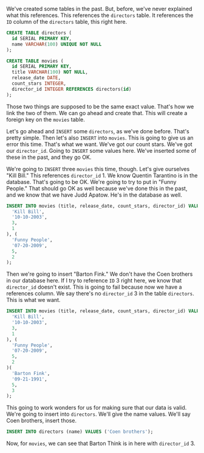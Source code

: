 We've created some tables in the past. But, before, we've never explained what this references. This references the `directors` table. It references the `ID` column of the `directors` table, this right here.

```sql
CREATE TABLE directors (
  id SERIAL PRIMARY KEY,
  name VARCHAR(100) UNIQUE NOT NULL
);

CREATE TABLE movies (
  id SERIAL PRIMARY KEY,
  title VARCHAR(100) NOT NULL,
  release_date DATE,
  count_stars INTEGER,
  director_id INTEGER REFERENCES directors(id)
);
```

 Those two things are supposed to be the same exact value. That's how we link the two of them. We can go ahead and create that. This will create a foreign key on the `movies` table.

Let's go ahead and `INSERT` some `directors`, as we've done before. That's pretty simple. Then let's also `INSERT` into `movies`. This is going to give us an error this time. That's what we want. We've got our count stars. We've got our `director_id`. Going to `INSERT` some values here. We've inserted some of these in the past, and they go OK.

We're going to `INSERT` three `movies` this time, though. Let's give ourselves "Kill Bill." This references `director_id` 1. We know Quentin Tarantino is in the database. That's going to be OK. We're going to try to put in "Funny People." That should go OK as well because we've done this in the past, and we know that we have Judd Apatow. He's in the database as well.

```sql
INSERT INTO movies (title, release_date, count_stars, director_id) VALUES (
  'Kill Bill',
  '10-10-2003',
  3,
  1
), (
  'Funny People',
  '07-20-2009',
  5,
  2
);
```

Then we're going to insert "Barton Fink." We don't have the Coen brothers in our database here. If I try to reference `ID` 3 right here, we know that `director_id` doesn't exist. This is going to fail because now we have a references column. We say there's no `director_id` 3 in the table `directors`. This is what we want.

```sql
INSERT INTO movies (title, release_date, count_stars, director_id) VALUES (
  'Kill Bill',
  '10-10-2003',
  3,
  1
), (
  'Funny People',
  '07-20-2009',
  5,
  2
)(
  'Barton Fink',
  '09-21-1991',
  5,
  3
);
```

This going to work wonders for us for making sure that our data is valid. We're going to insert into `directors`. We'll give the name values. We'll say Coen brothers, insert those. 

```sql
INSERT INTO directors (name) VALUES ('Coen brothers');
```

Now, for `movies`, we can see that Barton Think is in here with `director_id` 3.
